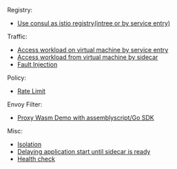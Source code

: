 <!-- START doctoc generated TOC please keep comment here to allow auto update -->
<!-- DON'T EDIT THIS SECTION, INSTEAD RE-RUN doctoc TO UPDATE -->



<!-- END doctoc generated TOC please keep comment here to allow auto update -->


Registry:

- [Use consul as istio registry(intree or by service entry)](registry/consul/consul.md)

Traffic:

- [Access workload on virtual machine by service entry](traffic/service-entry.md)
- [Access workload from virtual machine by sidecar](traffic/vm-with-sidecar/vm-with-sidecar.md)
- [Fault Injection](traffic/fault-injection/fault-injection.md)

Policy:

- [Rate Limit](policy/ratelimit/ratelimit.md)

Envoy Filter:

- [Proxy Wasm Demo with assemblyscript/Go SDK](envoyfilter/wasm/wasm.md)

Misc:
- [Isolation](misc/isolation.md)
- [Delaying application start until sidecar is ready](misc/sidecar-sequence.md)
- [Health check](misc/health-check/health-check.md)

<!-- - [Debug](misc/debug.md) -->
<!-- - [canary upgrade of istio](setup/upgrade/canary-upgrade.md) -->

